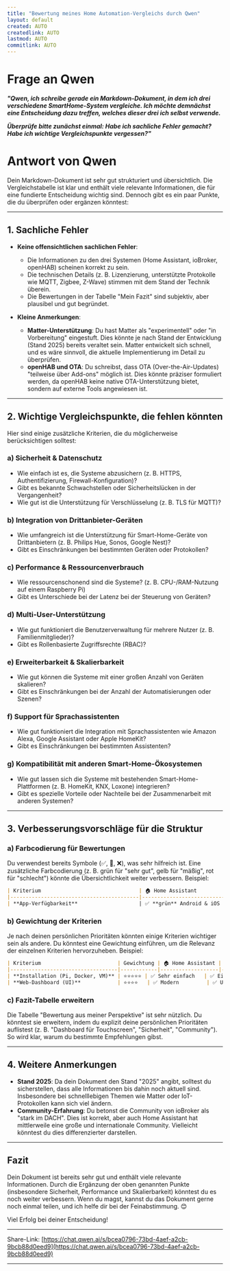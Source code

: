 ```yaml
---
title: "Bewertung meines Home Automation-Vergleichs durch Qwen"
layout: default
created: AUTO
createdlink: AUTO
lastmod: AUTO
commitlink: AUTO
---
```


# Frage an Qwen

**_"Qwen, ich schreibe gerade ein Markdown-Dokument, in dem ich drei verschiedene SmartHome-System vergleiche. Ich möchte demnächst eine Entscheidung dazu treffen, welches dieser drei ich selbst verwende._**

**_Überprüfe bitte zunächst einmal: Habe ich sachliche Fehler gemacht? Habe ich wichtige Vergleichspunkte vergessen?"_**


# Antwort von Qwen

Dein Markdown-Dokument ist sehr gut strukturiert und übersichtlich. Die Vergleichstabelle ist klar und enthält viele relevante Informationen, die für eine fundierte Entscheidung wichtig sind. Dennoch gibt es ein paar Punkte, die du überprüfen oder ergänzen könntest:

---

## **1. Sachliche Fehler**

- **Keine offensichtlichen sachlichen Fehler**:
  - Die Informationen zu den drei Systemen (Home Assistant, ioBroker, openHAB) scheinen korrekt zu sein.
  - Die technischen Details (z. B. Lizenzierung, unterstützte Protokolle wie MQTT, Zigbee, Z-Wave) stimmen mit dem Stand der Technik überein.
  - Die Bewertungen in der Tabelle "Mein Fazit" sind subjektiv, aber plausibel und gut begründet.

- **Kleine Anmerkungen**:

  - **Matter-Unterstützung**: Du hast Matter als "experimentell" oder "in Vorbereitung" eingestuft. Dies könnte je nach Stand der Entwicklung (Stand 2025) bereits veraltet sein. Matter entwickelt sich schnell, und es wäre sinnvoll, die aktuelle Implementierung im Detail zu überprüfen.
  - **openHAB und OTA**: Du schreibst, dass OTA (Over-the-Air-Updates) "teilweise über Add-ons" möglich ist. Dies könnte präziser formuliert werden, da openHAB keine native OTA-Unterstützung bietet, sondern auf externe Tools angewiesen ist.

---

## **2. Wichtige Vergleichspunkte, die fehlen könnten**

Hier sind einige zusätzliche Kriterien, die du möglicherweise berücksichtigen solltest:

### **a) Sicherheit & Datenschutz**

- Wie einfach ist es, die Systeme abzusichern (z. B. HTTPS, Authentifizierung, Firewall-Konfiguration)?
- Gibt es bekannte Schwachstellen oder Sicherheitslücken in der Vergangenheit?
- Wie gut ist die Unterstützung für Verschlüsselung (z. B. TLS für MQTT)?

### **b) Integration von Drittanbieter-Geräten**

- Wie umfangreich ist die Unterstützung für Smart-Home-Geräte von Drittanbietern (z. B. Philips Hue, Sonos, Google Nest)?
- Gibt es Einschränkungen bei bestimmten Geräten oder Protokollen?

### **c) Performance & Ressourcenverbrauch**

- Wie ressourcenschonend sind die Systeme? (z. B. CPU-/RAM-Nutzung auf einem Raspberry Pi)
- Gibt es Unterschiede bei der Latenz bei der Steuerung von Geräten?

### **d) Multi-User-Unterstützung**

- Wie gut funktioniert die Benutzerverwaltung für mehrere Nutzer (z. B. Familienmitglieder)?
- Gibt es Rollenbasierte Zugriffsrechte (RBAC)?

### **e) Erweiterbarkeit & Skalierbarkeit**

- Wie gut können die Systeme mit einer großen Anzahl von Geräten skalieren?
- Gibt es Einschränkungen bei der Anzahl der Automatisierungen oder Szenen?

### **f) Support für Sprachassistenten**

- Wie gut funktioniert die Integration mit Sprachassistenten wie Amazon Alexa, Google Assistant oder Apple HomeKit?
- Gibt es Einschränkungen bei bestimmten Assistenten?

### **g) Kompatibilität mit anderen Smart-Home-Ökosystemen**

- Wie gut lassen sich die Systeme mit bestehenden Smart-Home-Plattformen (z. B. HomeKit, KNX, Loxone) integrieren?
- Gibt es spezielle Vorteile oder Nachteile bei der Zusammenarbeit mit anderen Systemen?

---

## **3. Verbesserungsvorschläge für die Struktur**

### **a) Farbcodierung für Bewertungen**

Du verwendest bereits Symbole (✅, 🔶, ❌), was sehr hilfreich ist. Eine zusätzliche Farbcodierung (z. B. grün für "sehr gut", gelb für "mäßig", rot für "schlecht") könnte die Übersichtlichkeit weiter verbessern. Beispiel:

~~~markdown
| Kriterium                                | 🏠 Home Assistant                       | 🔌 ioBroker                 | 🧱 openHAB                       |
|------------------------------------------|-----------------------------------------|-----------------------------|----------------------------------|
| **App-Verfügbarkeit**                    | ✅ **grün** Android & iOS               | 🔶 **gelb** Browser-basiert | 🔶 **gelb** Browser-basiert      |
~~~

### **b) Gewichtung der Kriterien**

Je nach deinen persönlichen Prioritäten könnten einige Kriterien wichtiger sein als andere. Du könntest eine Gewichtung einführen, um die Relevanz der einzelnen Kriterien hervorzuheben. Beispiel:

~~~markdown
| Kriterium                         | Gewichtung | 🏠 Home Assistant | 🔌 ioBroker    | 🧱 openHAB |
|-----------------------------------|------------|-------------------|----------------|------------|
| **Installation (Pi, Docker, VM)** | ⭐️⭐️⭐️⭐️⭐️ | ✅ Sehr einfach   | ✅ Einfach     | 🔶 Komplex |
| **Web-Dashboard (UI)**            | ⭐️⭐️⭐️⭐️   | ✅ Modern         | ✅ Umfangreich | 🔶 Basic   |
~~~

### **c) Fazit-Tabelle erweitern**

Die Tabelle "Bewertung aus meiner Perspektive" ist sehr nützlich. Du könntest sie erweitern, indem du explizit deine persönlichen Prioritäten auflistest (z. B. "Dashboard für Touchscreen", "Sicherheit", "Community"). So wird klar, warum du bestimmte Empfehlungen gibst.

---

## **4. Weitere Anmerkungen**

- **Stand 2025**: Da dein Dokument den Stand "2025" angibt, solltest du sicherstellen, dass alle Informationen bis dahin noch aktuell sind. Insbesondere bei schnelllebigen Themen wie Matter oder IoT-Protokollen kann sich viel ändern.
- **Community-Erfahrung**: Du betonst die Community von ioBroker als "stark im DACH". Dies ist korrekt, aber auch Home Assistant hat mittlerweile eine große und internationale Community. Vielleicht könntest du dies differenzierter darstellen.

---

## **Fazit**

Dein Dokument ist bereits sehr gut und enthält viele relevante Informationen. Durch die Ergänzung der oben genannten Punkte (insbesondere Sicherheit, Performance und Skalierbarkeit) könntest du es noch weiter verbessern. Wenn du magst, kannst du das Dokument gerne noch einmal teilen, und ich helfe dir bei der Feinabstimmung. 😊

Viel Erfolg bei deiner Entscheidung!


---

Share-Link: [https://chat.qwen.ai/s/bcea0796-73bd-4aef-a2cb-9bcb88d0eed9](https://chat.qwen.ai/s/bcea0796-73bd-4aef-a2cb-9bcb88d0eed9)

---
